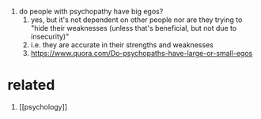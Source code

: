 1. do people with psychopathy have big egos?
	1. yes, but it's not dependent on other people nor are they trying to "hide their weaknesses (unless that's beneficial, but not due to insecurity)"
	2. i.e. they are accurate in their strengths and weaknesses
	3. https://www.quora.com/Do-psychopaths-have-large-or-small-egos

# related
1. [[psychology]]